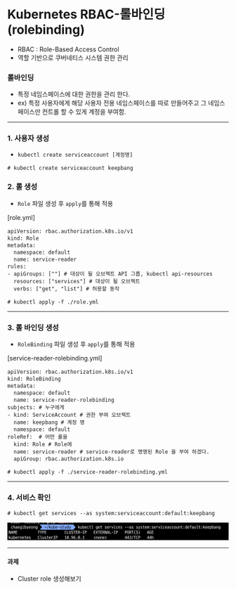 # Kubernetes RBAC-롤바인딩(rolebinding)

- RBAC : Role-Based Access Control
- 역할 기반으로 쿠버네티스 시스템 권한 관리

### 롤바인딩
- 특정 네임스페이스에 대한 권한을 관리 한다.
- ex) 특정 사용자에게 해당 사용자 전용 네임스페이스를 따로 만들어주고 그 네임스페이스만 컨트롤 할 수 있게 계정을 부여함.

-----

### 1. 사용자 생성
- `kubectl create serviceaccount [계정명]`

```
# kubectl create serviceaccount keepbang
```

### 2. 롤 생성
- `Role` 파일 생성 후 `apply`를 통해 적용

[role.yml]
```shell
apiVersion: rbac.authorization.k8s.io/v1
kind: Role
metadata:
  namespace: default
  name: service-reader
rules:
- apiGroups: [""] # 대상이 될 오브젝트 API 그룹, kubectl api-resources
  resources: ["services"] # 대상이 될 오브젝트
  verbs: ["get", "list"] # 허용할 동작
```

```
# kubectl apply -f ./role.yml
```

-----

### 3. 롤 바인딩 생성
- `RoleBinding` 파일 생성 후 `apply`를 통해 적용

[service-reader-rolebinding.yml]
```shell
apiVersion: rbac.authorization.k8s.io/v1
kind: RoleBinding
metadata:
  namespace: default
  name: service-reader-rolebinding
subjects: # 누구에게
- kind: ServiceAccount # 권한 부여 오브젝트
  name: keepbang # 계정 명
  namespace: default
roleRef:  # 어떤 롤을
  kind: Role # Role에
  name: service-reader # service-reader로 명명된 Role 을 부여 하겠다.
  apiGroup: rbac.authorization.k8s.io
```

```
# kubectl apply -f ./service-reader-rolebinding.yml
```

-----

### 4. 서비스 확인

```
# kubectl get services --as system:serviceaccount:default:keepbang
```

![img.png](img.png)


-----

#### 과제
- Cluster role 생성해보기
